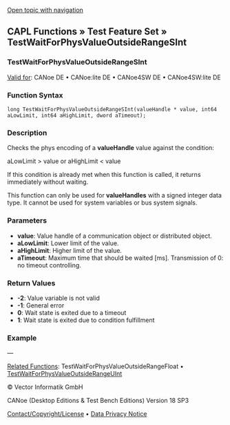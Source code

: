 [Open topic with navigation](../../../../../CANoeDEFamily.htm#Topics/CAPLFunctions/Test/Functions/CAPLfunctionTestWaitForPhysValueOutsideRangeSInt.md)

## CAPL Functions » Test Feature Set » TestWaitForPhysValueOutsideRangeSInt

### TestWaitForPhysValueOutsideRangeSInt

[Valid for](../../../Shared/FeatureAvailability.md): CANoe DE • CANoe:lite DE • CANoe4SW DE • CANoe4SW:lite DE

### Function Syntax

```plaintext
long TestWaitForPhysValueOutsideRangeSInt(valueHandle * value, int64 aLowLimit, int64 aHighLimit, dword aTimeout);
```

### Description

Checks the phys encoding of a **valueHandle** value against the condition:

aLowLimit > value or aHighLimit < value

If this condition is already met when this function is called, it returns immediately without waiting.

This function can only be used for **valueHandles** with a signed integer data type. It cannot be used for system variables or bus system signals.

### Parameters

- **value**: Value handle of a communication object or distributed object.
- **aLowLimit**: Lower limit of the value.
- **aHighLimit**: Higher limit of the value.
- **aTimeout**: Maximum time that should be waited [ms]. Transmission of 0: no timeout controlling.

### Return Values

- **-2**: Value variable is not valid
- **-1**: General error
- **0**: Wait state is exited due to a timeout
- **1**: Wait state is exited due to condition fulfillment

### Example

—

[Related Functions](CAPLfunctionTestWaitForPhysValueOutsideRangeFloat.md): TestWaitForPhysValueOutsideRangeFloat • [TestWaitForPhysValueOutsideRangeUInt](CAPLfunctionTestWaitForPhysValueOutsideRangeUInt.md)

© Vector Informatik GmbH

CANoe (Desktop Editions & Test Bench Editions) Version 18 SP3

[Contact/Copyright/License](../../../Shared/ContactCopyrightLicense.md) • [Data Privacy Notice](https://www.vector.com/int/en/company/get-info/privacy-policy/)
